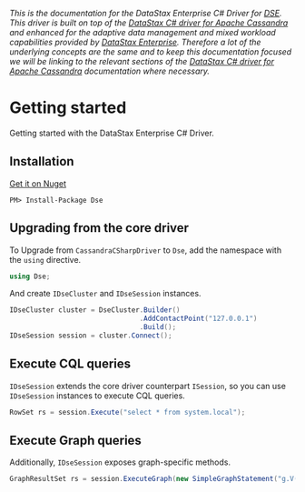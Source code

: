 *This is the documentation for the DataStax Enterprise C# Driver for [DSE][dse]. This driver is built on top of the
[DataStax C# driver for Apache Cassandra][core-driver] and enhanced for the adaptive data management and mixed
workload capabilities provided by [DataStax Enterprise][dse]. Therefore a lot of the underlying concepts are the same
and to keep this documentation focused we will be linking to the relevant sections of the [DataStax C# driver
for Apache Cassandra][core-driver-docs] documentation where necessary.*

# Getting started

Getting started with the DataStax Enterprise C# Driver.

## Installation

[Get it on Nuget][nuget]

```
PM> Install-Package Dse
```

## Upgrading from the core driver

To Upgrade from `CassandraCSharpDriver` to `Dse`, add the namespace with the `using` directive.

```csharp
using Dse;
```

And create `IDseCluster` and `IDseSession` instances.

```csharp
IDseCluster cluster = DseCluster.Builder()
                                .AddContactPoint("127.0.0.1")
                                .Build();
IDseSession session = cluster.Connect();
```

## Execute CQL queries

`IDseSession` extends the core driver counterpart `ISession`, so you can use `IDseSession` instances to execute CQL
queries.

```csharp
RowSet rs = session.Execute("select * from system.local");
```

## Execute Graph queries

Additionally, `IDseSession` exposes graph-specific methods.

```csharp
GraphResultSet rs = session.ExecuteGraph(new SimpleGraphStatement("g.V()"));
```

[nuget]: https://nuget.org/packages/Dse/
[dse]: http://www.datastax.com/products/datastax-enterprise
[core-driver]: https://github.com/datastax/csharp-driver-dse
[core-driver-docs]: http://datastax.github.io/csharp-driver/
[core-features]: http://datastax.github.io/csharp-driver/features/

